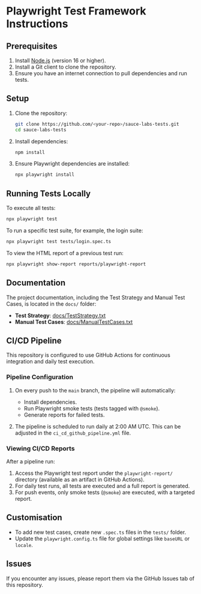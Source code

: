 # Playwright Test Framework Instructions

## Prerequisites
1. Install [Node.js](https://nodejs.org/) (version 16 or higher).
2. Install a Git client to clone the repository.
3. Ensure you have an internet connection to pull dependencies and run tests.

## Setup
1. Clone the repository:
   ```bash
   git clone https://github.com/<your-repo>/sauce-labs-tests.git
   cd sauce-labs-tests
   ```

2. Install dependencies:
   ```bash
   npm install
   ```

3. Ensure Playwright dependencies are installed:
   ```bash
   npx playwright install
   ```

## Running Tests Locally
To execute all tests:
```bash
npx playwright test
```

To run a specific test suite, for example, the login suite:
```bash
npx playwright test tests/login.spec.ts
```

To view the HTML report of a previous test run:
```bash
npx playwright show-report reports/playwright-report
```

## Documentation
The project documentation, including the Test Strategy and Manual Test Cases, is located in the `docs/` folder:

- **Test Strategy**: [docs/TestStrategy.txt](docs/TestStrategy.txt)
- **Manual Test Cases**: [docs/ManualTestCases.txt](docs/ManualTestCases.txt)

## CI/CD Pipeline
This repository is configured to use GitHub Actions for continuous integration and daily test execution.

### Pipeline Configuration
1. On every push to the `main` branch, the pipeline will automatically:
   - Install dependencies.
   - Run Playwright smoke tests (tests tagged with `@smoke`).
   - Generate reports for failed tests.

2. The pipeline is scheduled to run daily at 2:00 AM UTC. This can be adjusted in the `ci_cd_github_pipeline.yml` file.

### Viewing CI/CD Reports
After a pipeline run:
1. Access the Playwright test report under the `playwright-report/` directory (available as an artifact in GitHub Actions).
2. For daily test runs, all tests are executed and a full report is generated.
3. For push events, only smoke tests (`@smoke`) are executed, with a targeted report.

## Customisation
- To add new test cases, create new `.spec.ts` files in the `tests/` folder.
- Update the `playwright.config.ts` file for global settings like `baseURL` or `locale`.

## Issues
If you encounter any issues, please report them via the GitHub Issues tab of this repository.
